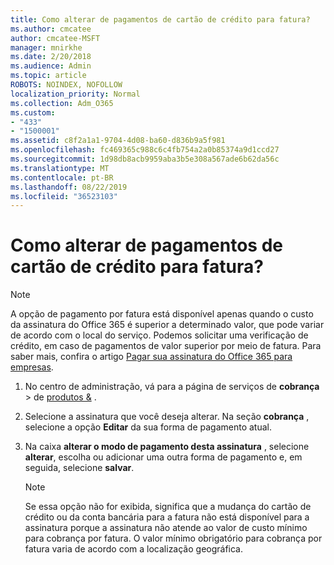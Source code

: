 ```yaml
---
title: Como alterar de pagamentos de cartão de crédito para fatura?
ms.author: cmcatee
author: cmcatee-MSFT
manager: mnirkhe
ms.date: 2/20/2018
ms.audience: Admin
ms.topic: article
ROBOTS: NOINDEX, NOFOLLOW
localization_priority: Normal
ms.collection: Adm_O365
ms.custom:
- "433"
- "1500001"
ms.assetid: c8f2a1a1-9704-4d08-ba60-d836b9a5f981
ms.openlocfilehash: fc469365c988c6c4fb754a2a0b85374a9d1ccd27
ms.sourcegitcommit: 1d98db8acb9959aba3b5e308a567ade6b62da56c
ms.translationtype: MT
ms.contentlocale: pt-BR
ms.lasthandoff: 08/22/2019
ms.locfileid: "36523103"
---
```

# <a name="how-do-i-change-from-credit-card-payments-to-invoice"></a>Como alterar de pagamentos de cartão de crédito para fatura?

> [!NOTE]
> A opção de pagamento por fatura está disponível apenas quando o custo da assinatura do Office 365 é superior a determinado valor, que pode variar de acordo com o local do serviço. Podemos solicitar uma verificação de crédito, em caso de pagamentos de valor superior por meio de fatura. Para saber mais, confira o artigo [Pagar sua assinatura do Office 365 para empresas](https://docs.microsoft.com/office365/admin/subscriptions-and-billing/pay-for-your-subscription).
  
1. No centro de administração, vá para a página de serviços de **cobrança** \> de [produtos &](https://go.microsoft.com/fwlink/p/?linkid=842054) .

2. Selecione a assinatura que você deseja alterar. Na seção **cobrança** , selecione a opção **Editar** da sua forma de pagamento atual.

3. Na caixa **alterar o modo de pagamento desta assinatura** , selecione **alterar**, escolha ou adicionar uma outra forma de pagamento e, em seguida, selecione **salvar**.

   > [!NOTE]
   > Se essa opção não for exibida, significa que a mudança do cartão de crédito ou da conta bancária para a fatura não está disponível para a assinatura porque a assinatura não atende ao valor de custo mínimo para cobrança por fatura. O valor mínimo obrigatório para cobrança por fatura varia de acordo com a localização geográfica.
  
